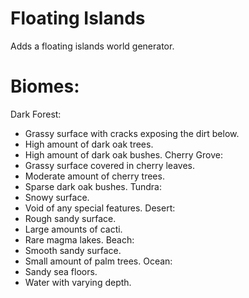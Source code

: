 # Floating Islands

Adds a floating islands world generator. 

# Biomes: 
Dark Forest: 
- Grassy surface with cracks exposing the dirt below. 
- High amount of dark oak trees. 
- High amount of dark oak bushes. 
Cherry Grove: 
- Grassy surface covered in cherry leaves. 
- Moderate amount of cherry trees. 
- Sparse dark oak bushes. 
Tundra:
- Snowy surface. 
- Void of any special features. 
Desert: 
- Rough sandy surface.
- Large amounts of cacti. 
- Rare magma lakes.
Beach: 
- Smooth sandy surface.
- Small amount of palm trees. 
Ocean: 
- Sandy sea floors. 
- Water with varying depth. 
